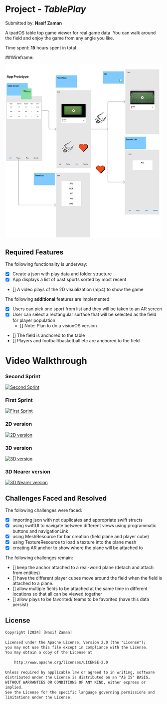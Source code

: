 # Project - *TablePlay*

Submitted by: **Nasif Zaman**

A ipadOS table top game viewer for real game data. You can walk around the field and enjoy the game from any angle you like.

Time spent: **15** hours spent in total

##Wireframe:

[![Wireframe](https://github.com/Znasif/TablePlay/blob/main/TablePlayiOS/wireframe.png?raw=true)](https://github.com/Znasif/TablePlay/blob/main/TablePlayiOS/Wireframe.pdf)

## Required Features

The following functionality is underway:

- [x] Create a json with play data and folder structure
- [x] App displays a list of past sports sorted by most recent
- [] A video plays of the 2D visualization (mp4) to show the game

The following **additional** features are implemented:

- [x] Users can pick one sport from list and they will be taken to an AR screen
- [x] User can select a rectangular surface that will be selected as the field for player population
  - [] Note: Plan to do a visionOS version
- [] The field is anchored to the table
- [] Players and football/basketball etc are anchored to the field   

# Video Walkthrough

### Second Sprint
[![Second Sprint](https://img.youtube.com/vi/pKdX7K87USY/0.jpg)](https://www.youtube.com/watch/pKdX7K87USY)

### First Sprint
[![First Sprint](https://img.youtube.com/vi/ZBwPsIC9hjA/0.jpg)](https://www.youtube.com/watch/ZBwPsIC9hjA)

### 2D version
[![2D version](https://img.youtube.com/vi/eyO3FTeX5TI/0.jpg)](https://www.youtube.com/watch/eyO3FTeX5TI)

### 3D version
[![3D version](https://img.youtube.com/vi/Qftx7mHzXO8/0.jpg)](https://www.youtube.com/watch/Qftx7mHzXO8)

### 3D Nearer version
[![3D Nearer version](https://img.youtube.com/vi/Sq2xhPU1kQk/0.jpg)](https://www.youtube.com/watch/Sq2xhPU1kQk)


## Challenges Faced and Resolved

The following challenges were faced:

- [x] importing json with not duplicates and appropriate swift structs
- [x] using swiftUI to navigate between different views using programmatic buttons and navigationLink
- [x] using MeshResource for bar creation (field plane and player cube)
- [x] using TextureResource to load a texture into the plane mesh
- [x] creating AR anchor to show where the plane will be attached to

The following challenges remain:

- [] keep the anchor attached to a real-world plane (detach and attach from entities)
- [] have the different player cubes move around the field when the field is attached to a plane.
- [] allow multiple fields to be attached at the same time in different locations so that all can be viewed together
- [] allow plays to be favorited/ teams to be favorited (have this data persist)

## License

    Copyright [2024] [Nasif Zaman]

    Licensed under the Apache License, Version 2.0 (the "License");
    you may not use this file except in compliance with the License.
    You may obtain a copy of the License at

        http://www.apache.org/licenses/LICENSE-2.0

    Unless required by applicable law or agreed to in writing, software
    distributed under the License is distributed on an "AS IS" BASIS,
    WITHOUT WARRANTIES OR CONDITIONS OF ANY KIND, either express or implied.
    See the License for the specific language governing permissions and
    limitations under the License.
